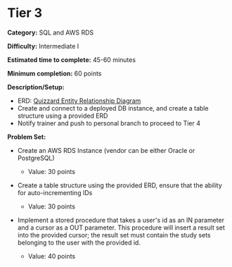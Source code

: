 # Tier 3

**Category:** SQL and AWS RDS

**Difficulty:** Intermediate I

**Estimated time to complete:** 45-60 minutes

**Minimum completion:** 60 points

**Description/Setup:**
  - ERD: [Quizzard Entity Relationship Diagram](https://revature-note-assets.s3.amazonaws.com/quizzard-erd.png)
  - Create and connect to a deployed DB instance, and create a table structure using a provided ERD
  - Notify trainer and push to personal branch to proceed to Tier 4

**Problem Set:**
  - Create an AWS RDS Instance (vendor can be either Oracle or PostgreSQL)
    - Value: 30 points


 - Create a table structure using the provided ERD, ensure that the ability for auto-incrementing IDs
    - Value: 30 points
	

  - Implement a stored procedure that takes a user's id as an IN parameter and a cursor as a OUT parameter. This procedure will insert a result set into the provided cursor; the result set must contain the study sets belonging to the user with the provided id.
    - Value: 40 points

